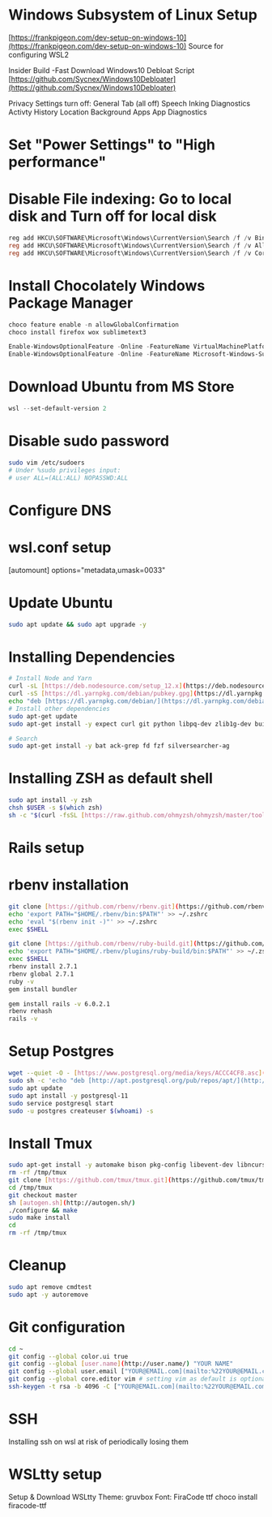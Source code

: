 # Windows Subsystem of Linux Setup

[https://frankpigeon.com/dev-setup-on-windows-10](https://frankpigeon.com/dev-setup-on-windows-10)
Source for configuring WSL2

Insider Build -Fast
Download Windows10 Debloat Script
[https://github.com/Sycnex/Windows10Debloater](https://github.com/Sycnex/Windows10Debloater)

Privacy Settings turn off:
General Tab (all off)
Speech
Inking
Diagnostics
Activty History
Location
Background Apps
App Diagnostics

# Set "Power Settings" to "High performance"

# Disable File indexing: Go to local disk and Turn off for local disk

```powershell
reg add HKCU\SOFTWARE\Microsoft\Windows\CurrentVersion\Search /f /v BingSearchEnabled /t REG_DWORD /d 0
reg add HKCU\SOFTWARE\Microsoft\Windows\CurrentVersion\Search /f /v AllowSearchToUseLocation /t REG_DWORD /d 0
reg add HKCU\SOFTWARE\Microsoft\Windows\CurrentVersion\Search /f /v CortanaConsent /t REG_DWORD /d 0
```

# Install Chocolately Windows Package Manager

```powershell
choco feature enable -n allowGlobalConfirmation
choco install firefox wox sublimetext3
```

```powershell
Enable-WindowsOptionalFeature -Online -FeatureName VirtualMachinePlatform
Enable-WindowsOptionalFeature -Online -FeatureName Microsoft-Windows-Subsystem-Linux
```

# Download Ubuntu from MS Store

```powershell
wsl --set-default-version 2
```

# Disable sudo password

```bash
sudo vim /etc/sudoers
# Under %sudo privileges input:
# user ALL=(ALL:ALL) NOPASSWD:ALL
```

# Configure DNS

# wsl.conf setup
[automount]
options="metadata,umask=0033"

# Update Ubuntu

```bash
sudo apt update && sudo apt upgrade -y
```

# Installing Dependencies

```bash
# Install Node and Yarn
curl -sL [https://deb.nodesource.com/setup_12.x](https://deb.nodesource.com/setup_12.x) | sudo -E bash -
curl -sS [https://dl.yarnpkg.com/debian/pubkey.gpg](https://dl.yarnpkg.com/debian/pubkey.gpg) | sudo apt-key add -
echo "deb [https://dl.yarnpkg.com/debian/](https://dl.yarnpkg.com/debian/) stable main" | sudo tee /etc/apt/sources.list.d/yarn.list
# Install other dependencies
sudo apt-get update
sudo apt-get install -y expect curl git python libpq-dev zlib1g-dev build-essential libssl-dev libreadline-dev libyaml-dev libsqlite3-dev sqlite3 libxml2-dev libxslt1-dev libcurl4-openssl-dev software-properties-common libffi-dev nodejs

# Search
sudo apt-get install -y bat ack-grep fd fzf silversearcher-ag
```

# Installing ZSH as default shell

```bash
sudo apt install -y zsh
chsh $USER -s $(which zsh)
sh -c "$(curl -fsSL [https://raw.github.com/ohmyzsh/ohmyzsh/master/tools/install.sh](https://raw.github.com/ohmyzsh/ohmyzsh/master/tools/install.sh))"
```

# Rails setup

# rbenv installation

```bash
git clone [https://github.com/rbenv/rbenv.git](https://github.com/rbenv/rbenv.git) ~/.rbenv
echo 'export PATH="$HOME/.rbenv/bin:$PATH"' >> ~/.zshrc
echo 'eval "$(rbenv init -)"' >> ~/.zshrc
exec $SHELL
```

```bash
git clone [https://github.com/rbenv/ruby-build.git](https://github.com/rbenv/ruby-build.git) ~/.rbenv/plugins/ruby-build
echo 'export PATH="$HOME/.rbenv/plugins/ruby-build/bin:$PATH"' >> ~/.zshrc
exec $SHELL
rbenv install 2.7.1
rbenv global 2.7.1
ruby -v
gem install bundler
```

```bash
gem install rails -v 6.0.2.1
rbenv rehash
rails -v
```

# Setup Postgres

```bash
wget --quiet -O - [https://www.postgresql.org/media/keys/ACCC4CF8.asc](https://www.postgresql.org/media/keys/ACCC4CF8.asc) | sudo apt-key add -
sudo sh -c 'echo "deb [http://apt.postgresql.org/pub/repos/apt/](http://apt.postgresql.org/pub/repos/apt/) $(lsb_release -sc)-pgdg main" > /etc/apt/sources.list.d/PostgreSQL.list'
sudo apt update
sudo apt install -y postgresql-11
sudo service postgresql start
sudo -u postgres createuser $(whoami) -s
```

# Install Tmux

```bash
sudo apt-get install -y automake bison pkg-config libevent-dev libncurses5-dev
rm -rf /tmp/tmux
git clone [https://github.com/tmux/tmux.git](https://github.com/tmux/tmux.git) /tmp/tmux
cd /tmp/tmux
git checkout master
sh [autogen.sh](http://autogen.sh/)
./configure && make
sudo make install
cd
rm -rf /tmp/tmux
```

# Cleanup

```bash
sudo apt remove cmdtest
sudo apt -y autoremove
```

# Git configuration

```bash
cd ~
git config --global color.ui true
git config --global [user.name](http://user.name/) "YOUR NAME"
git config --global user.email ["YOUR@EMAIL.com](mailto:%22YOUR@EMAIL.com)"
git config --global core.editor vim # setting vim as default is optional
ssh-keygen -t rsa -b 4096 -C ["YOUR@EMAIL.com](mailto:%22YOUR@EMAIL.com)"
```

# SSH

Installing ssh on wsl at risk of periodically losing them

# WSLtty setup

Setup & Download WSLtty
Theme: gruvbox
Font: FiraCode ttf
choco install firacode-ttf
